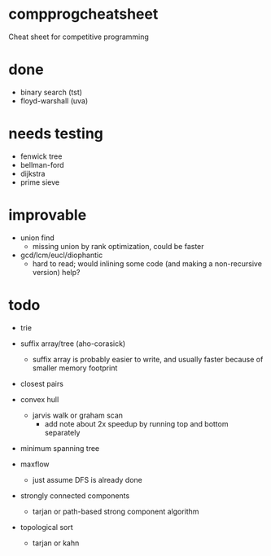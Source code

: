 # compprogcheatsheet
Cheat sheet for competitive programming


# done
- binary search (tst)
- floyd-warshall (uva)

# needs testing
- fenwick tree
- bellman-ford
- dijkstra
- prime sieve

# improvable
- union find
    - missing union by rank optimization, could be faster
- gcd/lcm/eucl/diophantic
    - hard to read; would inlining some code (and making a non-recursive version) help?

# todo
- trie
- suffix array/tree (aho-corasick)
    - suffix array is probably easier to write, and usually faster because of smaller memory footprint
- closest pairs
- convex hull
    - jarvis walk or graham scan
        - add note about 2x speedup by running top and bottom separately

- minimum spanning tree
- maxflow
    - just assume DFS is already done
- strongly connected components
    - tarjan or path-based strong component algorithm
- topological sort
    - tarjan or kahn
